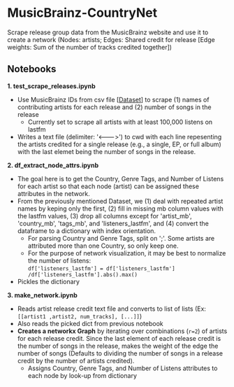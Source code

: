 # MusicBrainz-CountryNet  
Scrape release group data from the MusicBrainz website and use it to create a network (Nodes: artists; Edges: Shared credit for release [Edge weights: Sum of the number of tracks credited together])
  
  
## Notebooks
**1. test_scrape_releases.ipynb**
* Use MusicBrainz IDs from csv file [[Dataset](https://www.kaggle.com/pieca111/music-artists-popularity)] to scrape (1) names of contributing artists for each release and (2) number of songs in the release
  * Currently set to scrape all artists with at least 100,000 listens on lastfm
* Writes a text file (delimiter: '<--->') to cwd with each line repesenting the artists credited for a single release (e.g., a single, EP, or full album) with the last elemet being the number of songs in the release.  
  
**2. df_extract_node_attrs.ipynb**
* The goal here is to get the Country, Genre Tags, and Number of Listens for each artist so that each node (artist) can be assigned these attributes in the network.
* From the previously mentioned Dataset, we (1) deal with repeated artist names by keping only the first, (2) fill in missing mb column values with the lastfm values, (3) drop all columns except for 'artist_mb', 'country_mb', 'tags_mb', and 'listeners_lastfm', and (4) convert the dataframe to a dictionary with index orientation.
  * For parsing Country and Genre Tags, split on ';'.  Some artists are attributed more than one Country, so only keep one.
  * For the purpose of network visualization, it may be best to normalize the number of listens:  
  `df['listeners_lastfm'] = df['listeners_lastfm'] /df['listeners_lastfm'].abs().max()`
 * Pickles the dictionary 
  
**3. make_network.ipynb**
* Reads artist release credit text file and converts to list of lists (Ex: `[[artist1 ,artist2, num_tracks], [...]]`) 
* Also reads the picked dict from previous notebook
* **Creates a networkx Graph** by iterating over combinations (`r=2`) of artists for each release credit. Since the last element of each release credit is the number of songs in the release, makes the weight of the edge the number of songs (Defaults to dividing the number of songs in a release credit by the number of artists credited). 
  * Assigns Country, Genre Tags, and Number of Listens attributes to each node by look-up from dictionary

